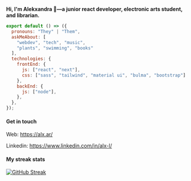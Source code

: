 

**Hi, I'm Alekxandra 👾—a junior react developer, electronic arts student, and librarian.**

```js
export default () => ({
  pronouns: "They" | "Them",
  askMeAbout: [
    "webdev", "tech", "music",
    "plants", "swimming", "books"
  ],
  technologies: {
    frontEnd: {
      js: ["react", "next"],
      css: ["sass", "tailwind", "material ui", "bulma", "bootstrap"]
    },
    backEnd: {
      js: ["node"],
    },
  },
});
```

#### Get in touch 


Web: https://alx.ar/

Linkedin: https://www.linkedin.com/in/alx-l/


#### My streak stats


[![GitHub Streak](http://github-readme-streak-stats.herokuapp.com?user=SmeraldaKa0s&theme=omni&hide_border=falso)](https://git.io/streak-stats)

